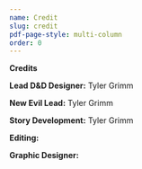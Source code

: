 ```yaml
---
name: Credit
slug: credit
pdf-page-style: multi-column
order: 0
---
```


**Credits**

**Lead D&D Designer:** Tyler Grimm

**New Evil Lead:** Tyler Grimm

**Story Development:** Tyler Grimm

**Editing:** 

**Graphic Designer:** 
